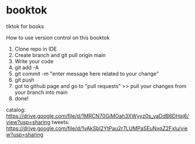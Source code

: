 # booktok
tiktok for books

How to use version control on this booktok

1. Clone repo in IDE
2. Create branch and git pull origin main
4. Write your code
5. git add -A
6. git commit -m "enter message here related to your change"
7. git push
8. got to github page and go to "pull requests" >> pull your changes from your branch into main
9. done!

catalog: https://drive.google.com/file/d/1MRCN70GiMOah3XWyyz0s_vaDdB6DHaj6/view?usp=sharing
tweets: https://drive.google.com/file/d/1vAkSbl2YtPau2r7LUMPaSEuNxqZ2Fxlu/view?usp=sharing
